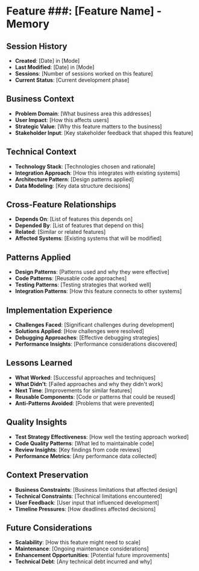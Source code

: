 # Feature ###: [Feature Name] - Memory

## Session History

- **Created**: [Date] in [Mode]
- **Last Modified**: [Date] in [Mode]
- **Sessions**: [Number of sessions worked on this feature]
- **Current Status**: [Current development phase]

## Business Context

- **Problem Domain**: [What business area this addresses]
- **User Impact**: [How this affects users]
- **Strategic Value**: [Why this feature matters to the business]
- **Stakeholder Input**: [Key stakeholder feedback that shaped this feature]

## Technical Context

- **Technology Stack**: [Technologies chosen and rationale]
- **Integration Approach**: [How this integrates with existing systems]
- **Architecture Pattern**: [Design patterns applied]
- **Data Modeling**: [Key data structure decisions]

## Cross-Feature Relationships

- **Depends On**: [List of features this depends on]
- **Depended By**: [List of features that depend on this]
- **Related**: [Similar or related features]
- **Affected Systems**: [Existing systems that will be modified]

## Patterns Applied

- **Design Patterns**: [Patterns used and why they were effective]
- **Code Patterns**: [Reusable code approaches]
- **Testing Patterns**: [Testing strategies that worked well]
- **Integration Patterns**: [How this feature connects to other systems]

## Implementation Experience

- **Challenges Faced**: [Significant challenges during development]
- **Solutions Applied**: [How challenges were resolved]
- **Debugging Approaches**: [Effective debugging strategies]
- **Performance Insights**: [Performance considerations discovered]

## Lessons Learned

- **What Worked**: [Successful approaches and techniques]
- **What Didn't**: [Failed approaches and why they didn't work]
- **Next Time**: [Improvements for similar features]
- **Reusable Components**: [Code or patterns that could be reused]
- **Anti-Patterns Avoided**: [Problems that were prevented]

## Quality Insights

- **Test Strategy Effectiveness**: [How well the testing approach worked]
- **Code Quality Patterns**: [What led to maintainable code]
- **Review Insights**: [Key findings from code reviews]
- **Performance Metrics**: [Any performance data collected]

## Context Preservation

- **Business Constraints**: [Business limitations that affected design]
- **Technical Constraints**: [Technical limitations encountered]
- **User Feedback**: [User input that influenced development]
- **Timeline Pressures**: [How deadlines affected decisions]

## Future Considerations

- **Scalability**: [How this feature might need to scale]
- **Maintenance**: [Ongoing maintenance considerations]
- **Enhancement Opportunities**: [Potential future improvements]
- **Technical Debt**: [Any technical debt incurred and why]
